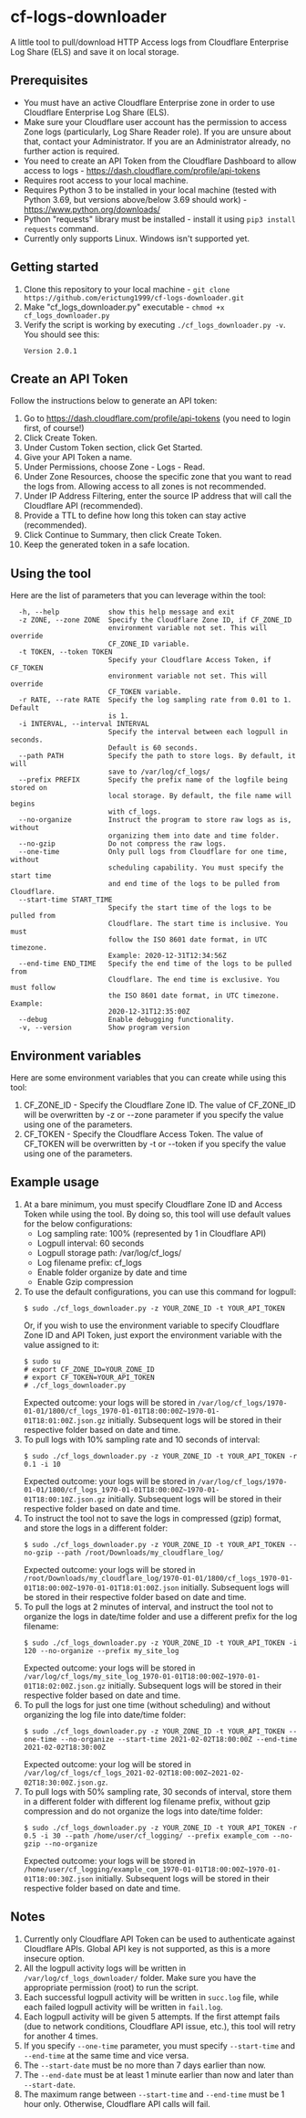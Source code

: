 
# cf-logs-downloader
A little tool to pull/download HTTP Access logs from Cloudflare Enterprise Log Share (ELS) and save it on local storage.

## Prerequisites
- You must have an active Cloudflare Enterprise zone in order to use Cloudflare Enterprise Log Share (ELS).
- Make sure your Cloudflare user account has the permission to access Zone logs (particularly, Log Share Reader role). If you are unsure about that, contact your Administrator. If you are an Administrator already, no further action is required.
- You need to create an API Token from the Cloudflare Dashboard to allow access to logs - https://dash.cloudflare.com/profile/api-tokens
- Requires root access to your local machine.
- Requires Python 3 to be installed in your local machine (tested with Python 3.69, but versions above/below 3.69 should work) - https://www.python.org/downloads/
- Python "requests" library must be installed - install it using `pip3 install requests` command.
- Currently only supports Linux. Windows isn't supported yet.

## Getting started
1. Clone this repository to your local machine - `git clone https://github.com/erictung1999/cf-logs-downloader.git`
2. Make "cf_logs_downloader.py" executable - `chmod +x cf_logs_downloader.py`
3. Verify the script is working by executing `./cf_logs_downloader.py -v`. You should see this:
	```
	Version 2.0.1
	```

## Create an API Token
Follow the instructions below to generate an API token:
1. Go to https://dash.cloudflare.com/profile/api-tokens (you need to login first, of course!)
2. Click Create Token.
3. Under Custom Token section, click Get Started.
4. Give your API Token a name.
5. Under Permissions, choose Zone - Logs - Read.
6. Under Zone Resources, choose the specific zone that you want to read the logs from. Allowing access to all zones is not recommended.
7. Under IP Address Filtering, enter the source IP address that will call the Cloudflare API (recommended).
8. Provide a TTL to define how long this token can stay active (recommended).
9. Click Continue to Summary, then click Create Token.
10. Keep the generated token in a safe location. 

## Using the tool
Here are the list of parameters that you can leverage within the tool:
```
  -h, --help            show this help message and exit
  -z ZONE, --zone ZONE  Specify the Cloudflare Zone ID, if CF_ZONE_ID
                        environment variable not set. This will override
                        CF_ZONE_ID variable.
  -t TOKEN, --token TOKEN
                        Specify your Cloudflare Access Token, if CF_TOKEN
                        environment variable not set. This will override
                        CF_TOKEN variable.
  -r RATE, --rate RATE  Specify the log sampling rate from 0.01 to 1. Default
                        is 1.
  -i INTERVAL, --interval INTERVAL
                        Specify the interval between each logpull in seconds.
                        Default is 60 seconds.
  --path PATH           Specify the path to store logs. By default, it will
                        save to /var/log/cf_logs/
  --prefix PREFIX       Specify the prefix name of the logfile being stored on
                        local storage. By default, the file name will begins
                        with cf_logs.
  --no-organize         Instruct the program to store raw logs as is, without
                        organizing them into date and time folder.
  --no-gzip             Do not compress the raw logs.
  --one-time            Only pull logs from Cloudflare for one time, without
                        scheduling capability. You must specify the start time
                        and end time of the logs to be pulled from Cloudflare.
  --start-time START_TIME
                        Specify the start time of the logs to be pulled from
                        Cloudflare. The start time is inclusive. You must
                        follow the ISO 8601 date format, in UTC timezone.
                        Example: 2020-12-31T12:34:56Z
  --end-time END_TIME   Specify the end time of the logs to be pulled from
                        Cloudflare. The end time is exclusive. You must follow
                        the ISO 8601 date format, in UTC timezone. Example:
                        2020-12-31T12:35:00Z
  --debug               Enable debugging functionality.
  -v, --version         Show program version
```

## Environment variables
Here are some environment variables that you can create while using this tool:
1. CF_ZONE_ID - Specify the Cloudflare Zone ID. The value of CF_ZONE_ID will be overwritten by -z or --zone parameter if you specify the value using one of the parameters.
2. CF_TOKEN - Specify the Cloudflare Access Token. The value of CF_TOKEN will be overwritten by -t or --token if you specify the value using one of the parameters.


## Example usage
1. At a bare minimum, you must specify Cloudflare Zone ID and Access Token while using the tool. By doing so, this tool will use default values for the below configurations:
	* Log sampling rate: 100% (represented by 1 in Cloudflare API)
	* Logpull interval: 60 seconds
	* Logpull storage path: /var/log/cf_logs/
	* Log filename prefix: cf_logs
	* Enable folder organize by date and time
	* Enable Gzip compression
2. To use the default configurations, you can use this command for logpull: 
	```
	$ sudo ./cf_logs_downloader.py -z YOUR_ZONE_ID -t YOUR_API_TOKEN
	```
	Or, if you wish to use the environment variable to specify Cloudflare Zone ID and API Token, just export the environment variable with the value assigned to it:
	```
	$ sudo su
	# export CF_ZONE_ID=YOUR_ZONE_ID
	# export CF_TOKEN=YOUR_API_TOKEN
	# ./cf_logs_downloader.py
	```
	Expected outcome: your logs will be stored in `/var/log/cf_logs/1970-01-01/1800/cf_logs_1970-01-01T18:00:00Z~1970-01-01T18:01:00Z.json.gz` initially. Subsequent logs will be stored in their respective folder based on date and time.
3. To pull logs with 10% sampling rate and 10 seconds of interval:
	```
	$ sudo ./cf_logs_downloader.py -z YOUR_ZONE_ID -t YOUR_API_TOKEN -r 0.1 -i 10
	```
	Expected outcome: your logs will be stored in `/var/log/cf_logs/1970-01-01/1800/cf_logs_1970-01-01T18:00:00Z~1970-01-01T18:00:10Z.json.gz` initially. Subsequent logs will be stored in their respective folder based on date and time.
4. To instruct the tool not to save the logs in compressed (gzip) format, and store the logs in a different folder:
	```
	$ sudo ./cf_logs_downloader.py -z YOUR_ZONE_ID -t YOUR_API_TOKEN --no-gzip --path /root/Downloads/my_cloudflare_log/
	```
	Expected outcome: your logs will be stored in `/root/Downloads/my_cloudflare_log/1970-01-01/1800/cf_logs_1970-01-01T18:00:00Z~1970-01-01T18:01:00Z.json` initially. Subsequent logs will be stored in their respective folder based on date and time.
5. To pull the logs at 2 minutes of interval, and instruct the tool not to organize the logs in date/time folder and use a different prefix for the log filename:
	```
	$ sudo ./cf_logs_downloader.py -z YOUR_ZONE_ID -t YOUR_API_TOKEN -i 120 --no-organize --prefix my_site_log
	```
	Expected outcome: your logs will be stored in `/var/log/cf_logs/my_site_log_1970-01-01T18:00:00Z~1970-01-01T18:02:00Z.json.gz` initially. Subsequent logs will be stored in their respective folder based on date and time.
6. To pull the logs for just one time (without scheduling) and without organizing the log file into date/time folder:
	```
	$ sudo ./cf_logs_downloader.py -z YOUR_ZONE_ID -t YOUR_API_TOKEN --one-time --no-organize --start-time 2021-02-02T18:00:00Z --end-time 2021-02-02T18:30:00Z
	```
	Expected outcome: your log will be stored in `/var/log/cf_logs/cf_logs_2021-02-02T18:00:00Z~2021-02-02T18:30:00Z.json.gz`.
7. To pull logs with 50% sampling rate, 30 seconds of interval, store them in a different folder with different log filename prefix, without gzip compression and do not organize the logs into date/time folder:
	```
	$ sudo ./cf_logs_downloader.py -z YOUR_ZONE_ID -t YOUR_API_TOKEN -r 0.5 -i 30 --path /home/user/cf_logging/ --prefix example_com --no-gzip --no-organize
	```
	Expected outcome: your logs will be stored in `/home/user/cf_logging/example_com_1970-01-01T18:00:00Z~1970-01-01T18:00:30Z.json` initially. Subsequent logs will be stored in their respective folder based on date and time.

## Notes
1. Currently only Cloudflare API Token can be used to authenticate against Cloudflare APIs. Global API key is not supported, as this is a more insecure option.
2. All the logpull activity logs will be written in `/var/log/cf_logs_downloader/` folder. Make sure you have the appropriate permission (root) to run the script.
3. Each successful logpull activity will be written in `succ.log` file, while each failed logpull activity will be written in `fail.log`.
4. Each logpull activity will be given 5 attempts. If the first attempt fails (due to network conditions, Cloudflare API issue, etc.), this tool will retry for another 4 times.
5. If you specify `--one-time` parameter, you must specify `--start-time` and `--end-time` at the same time and vice versa.
6. The `--start-date` must be no more than 7 days earlier than now.
7. The `--end-date` must be at least 1 minute earlier than now and later than `--start-date`.
8. The maximum range between `--start-time` and `--end-time` must be 1 hour only. Otherwise, Cloudflare API calls will fail.
